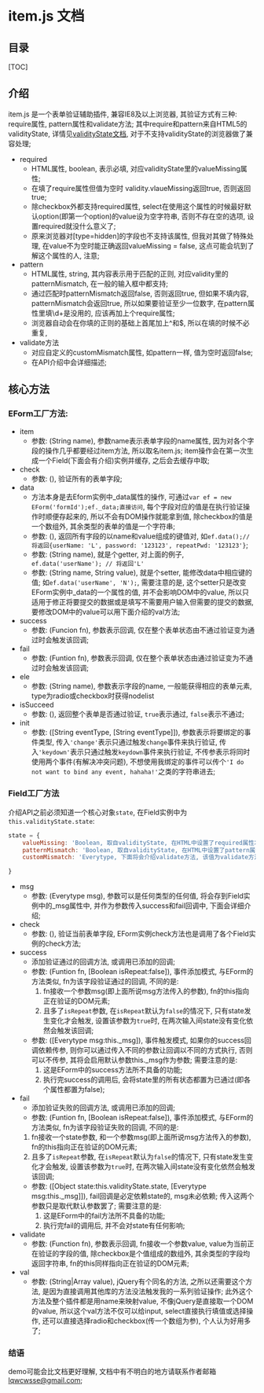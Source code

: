 # item.js 文档


## 目录
[TOC]

## 介绍
item.js 是一个表单验证辅助插件, 兼容IE8及以上浏览器, 其验证方式有三种: require属性, pattern属性和validate方法; 
其中require和pattern来自HTML5的validityState, 详情见[validityState文档](https://developer.mozilla.org/en-US/docs/Web/API/ValidityState), 对于不支持validityState的浏览器做了兼容处理;

* required
	* HTML属性, boolean, 表示必填, 对应validityState里的valueMissing属性; 
	* 在填了require属性但值为空时 validity.vlaueMissing返回true, 否则返回true;
	* 除checkbox外都支持required属性, select在使用这个属性的时候最好默认option(即第一个option)的value设为空字符串, 否则不存在空的选项, 设置required就没什么意义了;
	* 原来浏览器对[type=hidden]的字段也不支持该属性, 但我对其做了特殊处理, 在value不为空时能正确返回valueMissing = false, 这点可能会坑到了解这个属性的人, 注意;
* pattern
	* HTML属性, string, 其内容表示用于匹配的正则, 对应validity里的patternMismatch, 在一般的输入框中都支持;
	* 通过匹配时patternMismatch返回false, 否则返回true, 但如果不填内容, patternMismatch会返回true, 所以如果要验证至少一位数字, 在pattern属性里填\d+是没用的, 应该再加上个require属性;
	* 浏览器自动会在你填的正则的基础上首尾加上\^和\$, 所以在填的时候不必重复,
* validate方法
	* 对应自定义的customMismatch属性, 如pattern一样, 值为空时返回false;
	* 在API介绍中会详细描述;


## 核心方法
### EForm工厂方法:


* item
	* 参数: (String name), 参数name表示表单字段的name属性, 因为对各个字段的操作几乎都要经过item方法, 所以取名item.js; item操作会在第一次生成一个Field(下面会有介绍)实例并缓存, 之后会去缓存中取;
* check
	* 参数: (), 验证所有的表单字段;
* data
	* 方法本身是去Eform实例中_data属性的操作, 可通过`var ef = new EForm('formId');ef._data;直接访问`, 每个字段对应的值是在执行验证操作时顺便存起来的, 所以不会有DOM操作就能拿到值, 除checkbox的值是一个数组外, 其余类型的表单的值是一个字符串; 
	* 参数: (), 返回所有字段的以name和value组成的键值对, 如`ef.data();// 将返回{userName: 'L', password: '123123', repeatPwd: '123123'}`;
	* 参数: (String name), 就是个getter, 对上面的例子, `ef.data('userName'); // 将返回'L'`
	* 参数: (String name, String value), 就是个setter, 能修改data中相应键的值; 如`ef.data('userName', 'N');`, 需要注意的是, 这个setter只是改变EForm实例中_data的一个属性的值, 并不会影响DOM中的value, 所以只适用于修正将要提交的数据或是填写不需要用户输入但需要的提交的数据, 要修改DOM中的value可以用下面介绍的val方法;
* success
	* 参数: (Funcion fn), 参数表示回调, 仅在整个表单状态由不通过验证变为通过时会触发该回调;
* fail
	* 参数: (Funtion fn), 参数表示回调, 仅在整个表单状态由通过验证变为不通过时会触发该回调;
* ele
	* 参数: (String name), 参数表示字段的name, 一般能获得相应的表单元素, type为radio或checkbox时获得nodelist
* isSucceed
	* 参数: (), 返回整个表单是否通过验证, `true`表示通过, `false`表示不通过;
* init
	* 参数: ([String eventType, [String eventType]]), 参数表示将要绑定的事件类型, 传入`'change'`表示只通过触发`change`事件来执行验证, 传入`'keydown'`表示只通过触发`keydown`事件来执行验证, 不传参表示将同时使用两个事件(有解决冲突问题), 不想使用我绑定的事件可以传个`'I do not want to bind any event, hahaha!'`之类的字符串进去;

### Field工厂方法

介绍API之前必须知道一个核心对象`state`, 在Field实例中为`this.validityState.state`:

```js
state = {
	valueMissing: 'Boolean, 取自validityState, 在HTML中设置了required属性才会有这个值, false表示值不为空, true表示值为空',
	patternMismatch: 'Boolean, 取自validityState, 在HTML中设置了pattern属性才会有这个值, false表示正则匹配通过, true表示不通过',
	customMismatch: 'Everytype, 下面将会介绍validate方法, 该值为validate方法所传入的回调执行后的返回值, 仅在false时表示验证通过, 其他值均表示验证失败'

}
```

* msg
	* 参数: (Everytype msg), 参数可以是任何类型的任何值, 将会存到Field实例中的_msg属性中, 并作为参数传入success和fail回调中, 下面会详细介绍;
* check
	* 参数: (), 验证当前表单字段, EForm实例check方法也是调用了各个Field实例的check方法;
* success
	* 添加验证通过的回调方法, 或调用已添加的回调;
	* 参数: (Funtion fn, [Boolean isRepeat:false]), 事件添加模式, 与EForm的方法类似, fn为该字段验证通过的回调, 不同的是:
	  1. fn接收一个参数msg(即上面所说msg方法传入的参数), fn的this指向正在验证的DOM元素;
	  2. 且多了`isRepeat`参数, 在`isRepeat`默认为`false`的情况下, 只有state发生变化才会触发, 设置该参数为`true`时, 在两次输入间state没有变化依然会触发该回调;
	* 参数: ([Everytype msg:this._msg]), 事件触发模式, 如果你的success回调依赖传参, 则你可以通过传入不同的参数让回调以不同的方式执行, 否则可以不传参, 其将会启用默认参数this._msg作为参数; 需要注意的是:
	  1. 这是EForm中的success方法所不具备的功能;
	  2. 执行完success的调用后, 会将state里的所有状态都置为已通过(即各个属性都置为false);
* fail
	* 添加验证失败的回调方法, 或调用已添加的回调;
	* 参数: (Funtion fn, [Boolean isRepeat:false]), 事件添加模式, 与EForm的方法类似, fn为该字段验证失败的回调, 不同的是:
	 1. fn接收一个state参数, 和一个参数msg(即上面所说msg方法传入的参数), fn的this指向正在验证的DOM元素;
	 2. 且多了`isRepeat`参数, 在`isRepeat`默认为`false`的情况下, 只有state发生变化才会触发, 设置该参数为`true`时, 在两次输入间state没有变化依然会触发该回调;
	* 参数: ([Object state:this.validityState.state, [Everytype msg:this._msg]]), fail回调是必定依赖state的, msg未必依赖; 传入这两个参数只是取代默认参数罢了; 需要注意的是:
	  1. 这是EForm中的fail方法所不具备的功能;
	  2. 执行完fail的调用后, 并不会对state有任何影响;
* validate
	* 参数: (Function fn), 参数表示回调, fn接收一个参数value, value为当前正在验证的字段的值, 除checkbox是个值组成的数组外, 其余类型的字段均返回字符串, fn的this同样指向正在验证的DOM元素;
* val
	* 参数: (String|Array value), jQuery有个同名的方法, 之所以还需要这个方法, 是因为直接调用其他库的方法没法触发我的一系列验证操作; 此外这个方法及整个插件都是用name来映射value, 不像jQuery是直接取一个DOM的value, 所以这个val方法不仅可以给input, select直接执行填值或选择操作, 还可以直接选择radio和checkbox(传一个数组为参), 个人认为好用多了;
	
### 结语
demo可能会比文档更好理解, 文档中有不明白的地方请联系作者邮箱<lqwcwsse@gmail.com>;
	

